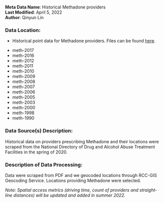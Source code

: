**Meta Data Name**: Historical Methadone providers  
**Last Modified**: April 5, 2022  
**Author**: Qinyun Lin  

### Data Location: 
 - Historical point data for Methadone providers. Files can be found [here](/data_final/moud).
* meth-2017  
* meth-2016  
* meth-2012
* meth-2011
* meth-2010
* meth-2009
* meth-2008
* meth-2007
* meth-2006
* meth-2005
* meth-2003
* meth-2000
* meth-1998
* meth-1990

### Data Source(s) Description:  
Historical data on providers prescribing Methadone and their locations were scraped from the National Directory of Drug and Alcohol Abuse Treatment Facilities in the spring of 2020. 

### Description of Data Processing: 
Data were scraped from PDF and we geocoded locations through RCC-GIS Geocoding Service. Locations providing Methadone were selected. 

*Note: Spatial access metrics (driving time, count of providers and straight-line distances) will be updated and added in summer 2022.*
